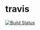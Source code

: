 # travis
[![Build Status](https://travis-ci.org/jagdishpanchal123/travis.svg?branch=master)](https://travis-ci.org/jagdishpanchal123/travis)

